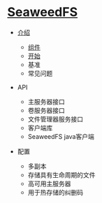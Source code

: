# [SeaweedFS]()

* [介绍](introduction/README.md)

  * [组件](introduction/Components.md)
  * [开始]()
  * 基准
  * 常见问题
* API

  * 主服务器接口
  * 卷服务器接口
  * 文件管理器服务接口
  * 客户端库
  * SeaweedFS java客户端
* 配置

  * 多副本
  * 存储具有生命周期的文件
  * 高可用主服务器
  * 用于热存储的纠删码
